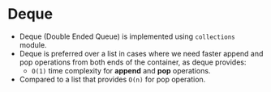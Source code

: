 # Deque

- Deque (Double Ended Queue) is implemented using `collections` module.
- Deque is preferred over a list in  cases where we need faster append and pop operations from both ends of the container, as deque provides:
    - `O(1)` time complexity for **append** and **pop** operations.
- Compared to a list that provides `O(n)` for pop operation.
